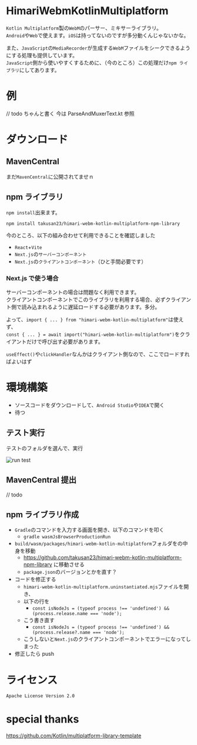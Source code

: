 # HimariWebmKotlinMultiplatform
`Kotlin Multiplatform`製の`WebM`のパーサー、ミキサーライブラリ。  
`Android`や`Web`で使えます。`iOS`は持ってないのですが多分動くんじゃないかな。

また、`JavaScript`の`MediaRecorder`が生成する`WebM`ファイルをシークできるようにする処理も提供しています。  
`JavaScript`側から使いやすくするために、（今のところ）この処理だけ`npm ライブラリ`にしてあります。

# 例
// todo ちゃんと書く
今は ParseAndMuxerText.kt 参照

# ダウンロード
## MavenCentral
まだ`MavenCentral`に公開されてませｎ

## npm ライブラリ
`npm install`出来ます。

```shell
npm install takusan23/himari-webm-kotlin-multiplatform-npm-library
```

今のところ、以下の組み合わせて利用できることを確認しました
- `React`+`Vite`
- `Next.js`の`サーバーコンポーネント`
- `Next.js`の`クライアントコンポーネント`（ひと手間必要です）

### Next.js で使う場合
サーバーコンポーネントの場合は問題なく利用できます。  
クライアントコンポーネントでこのライブラリを利用する場合、必ずクライアント側で読み込まれるように遅延ロードする必要があります。多分。

よって、` import { ... } from "himari-webm-kotlin-multiplatform" `は使えず、  
` const { ... } = await import("himari-webm-kotlin-multiplatform") `をクライアントだけで呼び出す必要があります。

`useEffect()`や`clickHandler`なんかはクライアント側なので、ここでロードすればよいはず

# 環境構築
- ソースコードをダウンロードして、`Android Studio`や`IDEA`で開く
- 待つ

## テスト実行
テストのフォルダを選んで、実行

![run test](https://oekakityou.negitoro.dev/original/12b6a051-d803-4a6b-b6d6-b1b36ffe9c9f.png)

## MavenCentral 提出
// todo

## npm ライブラリ作成
- `Gradle`のコマンドを入力する画面を開き、以下のコマンドを叩く
  - `gradle wasmJsBrowserProductionRun`
- `build/wasm/packages/himari-webm-kotlin-multiplatform`フォルダをの中身を移動
  - https://github.com/takusan23/himari-webm-kotlin-multiplatform-npm-library に移動させる
  - `package.json`のバージョンとかを直す？
- コードを修正する
  - `himari-webm-kotlin-multiplatform.uninstantiated.mjs`ファイルを開き、
  - 以下の行を
    - `const isNodeJs = (typeof process !== 'undefined') && (process.release.name === 'node');`
  - こう書き直す
    - `const isNodeJs = (typeof process !== 'undefined') && (process.release?.name === 'node');`
  - こうしないと`Next.js`のクライアントコンポーネントでエラーになってしまった
- 修正したら push

# ライセンス
`Apache License Version 2.0`

# special thanks
https://github.com/Kotlin/multiplatform-library-template